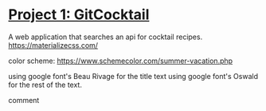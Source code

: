 # [**Project 1: GitCocktail**]()

A web application that searches an api for cocktail recipes.
https://materializecss.com/

color scheme: https://www.schemecolor.com/summer-vacation.php

using google font's Beau Rivage for the title text
using google font's Oswald for the rest of the text.

comment
